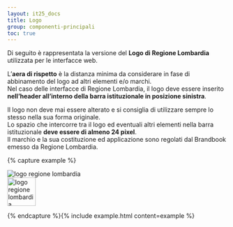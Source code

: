 ```yaml
---
layout: it25_docs
title: Logo
group: componenti-principali
toc: true
---
```


Di seguito è rappresentata la versione del **Logo di Regione Lombardia** utilizzata per le interfacce web.

L’**aera di rispetto** è la distanza minima da considerare in fase di abbinamento del logo ad altri elementi e/o marchi.  
Nel caso delle interfacce di Regione Lombardia, il logo deve essere inserito **nell’header all’interno della barra istituzionale in posizione sinistra**.  

Il logo non deve mai essere alterato e si consiglia di utilizzare sempre lo stesso nella sua forma originale.  
Lo spazio che intercorre tra il logo ed eventuali altri elementi nella barra istituzionale **deve essere di almeno 24 pixel**.  
Il marchio e la sua costituzione ed applicazione sono regolati dal Brandbook emesso da Regione Lombardia.

{% capture example %}

<div class="d-flex flex-row mb-3">
  <div class="p-2 me-5"> 
  <img src="{{ site.baseurl }}/dist/assets/img/logo-rl.png"
    alt="logo regione lombardia" class="it25-header-logo d-none d-md-block">
  </div>
  <div class="p-2 primary-bg rounded-3">
  <img style="height: 65px" src="{{ site.baseurl }}/dist/assets/img/logo-rl-bianco.png"
    alt="logo regione lombardia" class="it25-header-logo d-none d-md-block">
  </div>
</div>

{% endcapture %}{% include example.html content=example %}
